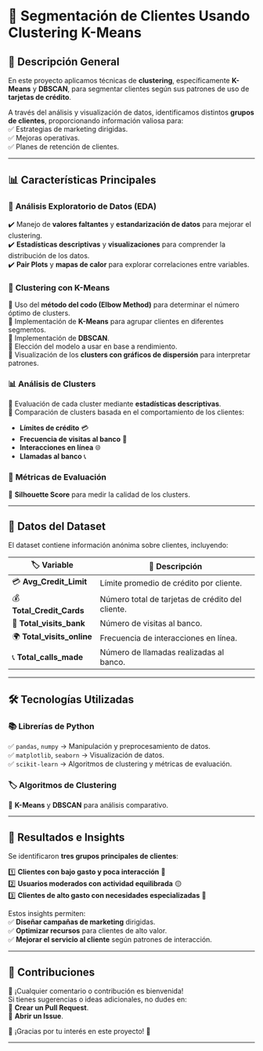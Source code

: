 # 🚀 **Segmentación de Clientes Usando Clustering K-Means**  

## 📌 **Descripción General**  
En este proyecto aplicamos técnicas de **clustering**, específicamente **K-Means** y **DBSCAN**, para segmentar clientes según sus patrones de uso de **tarjetas de crédito**.  

A través del análisis y visualización de datos, identificamos distintos **grupos de clientes**, proporcionando información valiosa para:  
✅ Estrategias de marketing dirigidas.  
✅ Mejoras operativas.  
✅ Planes de retención de clientes.  

---

## 📊 **Características Principales**  

### 🔎 **Análisis Exploratorio de Datos (EDA)**  
✔️ Manejo de **valores faltantes** y **estandarización de datos** para mejorar el clustering.  
✔️ **Estadísticas descriptivas** y **visualizaciones** para comprender la distribución de los datos.  
✔️ **Pair Plots** y **mapas de calor** para explorar correlaciones entre variables.  

### 🎯 **Clustering con K-Means**  
🔹 Uso del **método del codo (Elbow Method)** para determinar el número óptimo de clusters.  
🔹 Implementación de **K-Means** para agrupar clientes en diferentes segmentos.  
🔹 Implementación de **DBSCAN**.  
🔹 Elección del modelo a usar en base a rendimiento.  
🔹 Visualización de los **clusters con gráficos de dispersión** para interpretar patrones.  

### 📊 **Análisis de Clusters**  
📌 Evaluación de cada cluster mediante **estadísticas descriptivas**.  
📌 Comparación de clusters basada en el comportamiento de los clientes:  
   - **Límites de crédito** 💳  
   - **Frecuencia de visitas al banco** 🏦  
   - **Interacciones en línea** 🌐  
   - **Llamadas al banco** 📞  

### 📏 **Métricas de Evaluación**  
📌 **Silhouette Score** para medir la calidad de los clusters.   

---

## 📂 **Datos del Dataset**  
El dataset contiene información anónima sobre clientes, incluyendo:  

| 🏷 **Variable**            | 📌 **Descripción** |
|-------------------------|----------------|
| 💳 **Avg_Credit_Limit** | Límite promedio de crédito por cliente. |
| 💰 **Total_Credit_Cards** | Número total de tarjetas de crédito del cliente. |
| 🏦 **Total_visits_bank** | Número de visitas al banco. |
| 🌍 **Total_visits_online** | Frecuencia de interacciones en línea. |
| 📞 **Total_calls_made** | Número de llamadas realizadas al banco. |

---

## 🛠 **Tecnologías Utilizadas**  

### 📚 **Librerías de Python**  
✅ `pandas`, `numpy` → Manipulación y preprocesamiento de datos.  
✅ `matplotlib`, `seaborn` → Visualización de datos.  
✅ `scikit-learn` → Algoritmos de clustering y métricas de evaluación.  

### 🏷 **Algoritmos de Clustering**  
🔹 **K-Means** y **DBSCAN** para análisis comparativo.  

---

## 🎯 **Resultados e Insights**  

Se identificaron **tres grupos principales de clientes**:  

1️⃣ **Clientes con bajo gasto y poca interacción** 🔵  
2️⃣ **Usuarios moderados con actividad equilibrada** 🟡  
3️⃣ **Clientes de alto gasto con necesidades especializadas** 🔴  

Estos insights permiten:  
✅ **Diseñar campañas de marketing** dirigidas.  
✅ **Optimizar recursos** para clientes de alto valor.  
✅ **Mejorar el servicio al cliente** según patrones de interacción.  

---

## 🤝 **Contribuciones**  

📢 ¡Cualquier comentario o contribución es bienvenida!  
Si tienes sugerencias o ideas adicionales, no dudes en:  
📌 **Crear un Pull Request**.  
📌 **Abrir un Issue**.  

🙌 ¡Gracias por tu interés en este proyecto! 🚀  

---
